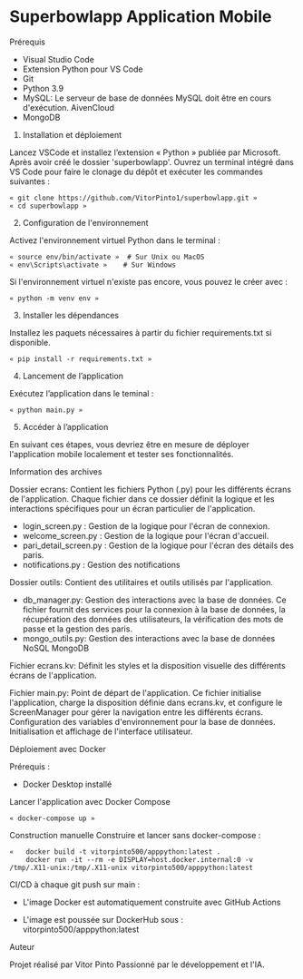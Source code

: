# Superbowlapp Application Mobile

Prérequis

- 	Visual Studio Code
-  	Extension Python pour VS Code
-  	Git
-  	Python 3.9
-  	MySQL: Le serveur de base de données MySQL doit être en cours d'exécution. AivenCloud
- 	MongoDB

1. Installation et déploiement

Lancez VSCode et installez l’extension « Python » publiée par Microsoft. Après avoir créé le dossier 'superbowlapp'. Ouvrez un terminal intégré dans VS Code pour faire le clonage du dépôt et exécuter les commandes suivantes :

  	« git clone https://github.com/VitorPinto1/superbowlapp.git »
  	« cd superbowlapp »
   
2. Configuration de l'environnement

Activez l'environnement virtuel Python dans le terminal :

  	« source env/bin/activate »  # Sur Unix ou MacOS
  	« env\Scripts\activate »    # Sur Windows

Si l'environnement virtuel n'existe pas encore, vous pouvez le créer avec :

  	« python -m venv env » 

3. Installer les dépendances

Installez les paquets nécessaires à partir du fichier requirements.txt si disponible.

  	« pip install -r requirements.txt »

4. Lancement de l’application

Exécutez l’application  dans le teminal :

  	« python main.py »

5. Accéder à l’application

En suivant ces étapes, vous devriez être en mesure de déployer l'application mobile localement et tester ses fonctionnalités.


Information des archives 

Dossier ecrans:
Contient les fichiers Python (.py) pour les différents écrans de l'application. Chaque fichier dans ce dossier définit la logique et les interactions spécifiques pour un écran particulier de l'application.
- login_screen.py : Gestion de la logique pour l'écran de connexion.
- welcome_screen.py : Gestion de la logique pour l'écran d'accueil.
- pari_detail_screen.py : Gestion de la logique pour l'écran des détails des paris.
- notifications.py : Gestion des notifications

Dossier outils:
Contient des utilitaires et outils utilisés par l'application.
- db_manager.py: Gestion des interactions avec la base de données. Ce fichier fournit des services pour la connexion à la base de données, la 		 récupération des données des utilisateurs, la vérification des mots de passe et la gestion des paris.
- mongo_outils.py: Gestion des interactions avec la base de données NoSQL MongoDB

Fichier ecrans.kv: Définit les styles et la disposition visuelle des différents écrans de l'application.

Fichier main.py: Point de départ de l'application. Ce fichier initialise l'application, charge la disposition définie dans ecrans.kv, et configure le ScreenManager pour gérer la navigation entre les différents écrans. Configuration des variables d'environnement pour la base de données. Initialisation et affichage de l'interface utilisateur.


Déploiement avec Docker

Prérequis :

- Docker Desktop installé

Lancer l'application avec Docker Compose

	« docker-compose up »

Construction manuelle 
Construire et lancer sans docker-compose :

	«	docker build -t vitorpinto500/apppython:latest .
		docker run -it --rm -e DISPLAY=host.docker.internal:0 -v /tmp/.X11-unix:/tmp/.X11-unix vitorpinto500/apppython:latest

CI/CD à chaque git push sur main :

- L'image Docker est automatiquement construite avec GitHub Actions

- L'image est poussée sur DockerHub sous : vitorpinto500/apppython:latest

Auteur

Projet réalisé par Vitor Pinto Passionné par le développement et l'IA.